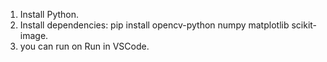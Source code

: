 1. Install Python.
2. Install dependencies: pip install opencv-python numpy matplotlib scikit-image.
3. you can run on Run in VSCode.
